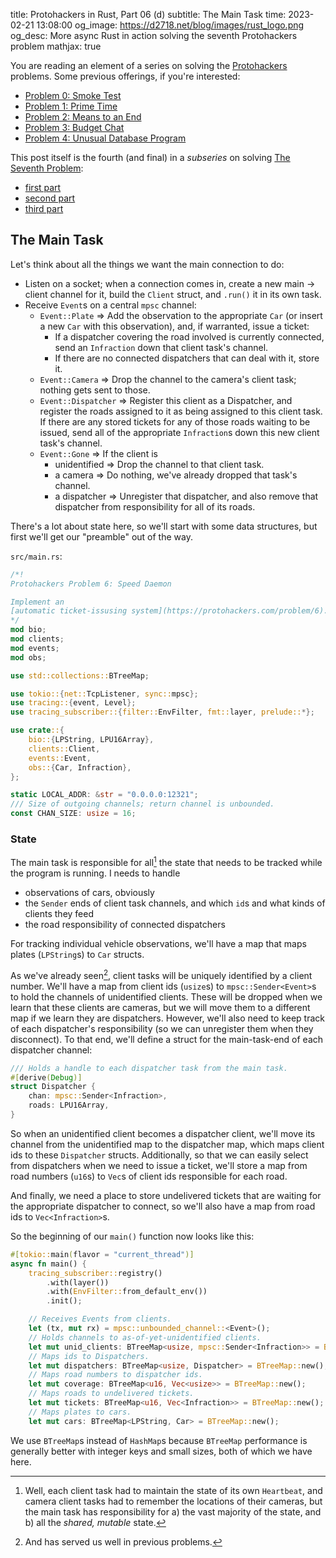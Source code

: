 title: Protohackers in Rust, Part 06 (d)
subtitle: The Main Task
time: 2023-02-21 13:08:00
og_image: https://d2718.net/blog/images/rust_logo.png
og_desc: More async Rust in action solving the seventh Protohackers problem
mathjax: true

You are reading an element of a series on solving the [Protohackers](https://protohackers.com) problems. Some previous offerings, if you're interested:

  * [Problem 0: Smoke Test](https://d2718.net/blog/posts/protohax_00.html)
  * [Problem 1: Prime Time](https://d2718.net/blog/posts/protohax_01.html)
  * [Problem 2: Means to an End](https://d2718.net/blog/posts/protohax_02.html)
  * [Problem 3: Budget Chat](https://d2718.net/blog/posts/protohax_03.html)
  * [Problem 4: Unusual Database Program](https://d2718.net/blog/posts/protohax_04.html)

This post itself is the fourth (and final) in a _subseries_ on solving [The Seventh Problem](https://protohackers.com/problem/6):

  * [first part](https://d2718.net/blog/posts/protohax_06a.html)
  * [second part](https://d2718.net/blog/posts/protohax_06b.html)
  * [third part](https://d2718.net/blog/posts/protohax_06c.html)

## The Main Task

Let's think about all the things we want the main connection to do:

  * Listen on a socket; when a connection comes in, create a new main -> client channel for it, build the `Client` struct, and `.run()` it in its own task.
  * Receive `Event`s on a central `mpsc` channel:
    + `Event::Plate` => Add the observation to the appropriate `Car` (or insert a new `Car` with this observation), and, if warranted, issue a ticket:
      - If a dispatcher covering the road involved is currently connected, send an `Infraction` down that client task's channel.
      - If there are no connected dispatchers that can deal with it, store it.
    + `Event::Camera` => Drop the channel to the camera's client task; nothing gets sent to those.
    + `Event::Dispatcher` => Register this client as a Dispatcher, and register the roads assigned to it as being assigned to this client task. If there are any stored tickets for any of those roads waiting to be issued, send all of the appropriate `Infraction`s down this new client task's channel.
    + `Event::Gone` => If the client is
      - unidentified => Drop the channel to that client task.
      - a camera => Do nothing, we've already dropped that task's channel.
      - a dispatcher => Unregister that dispatcher, and also remove that dispatcher from responsibility for all of its roads.

There's a lot about state here, so we'll start with some data structures, but first we'll get our "preamble" out of the way.

`src/main.rs`:

```rust
/*!
Protohackers Problem 6: Speed Daemon

Implement an
[automatic ticket-issusing system](https://protohackers.com/problem/6).
*/
mod bio;
mod clients;
mod events;
mod obs;

use std::collections::BTreeMap;

use tokio::{net::TcpListener, sync::mpsc};
use tracing::{event, Level};
use tracing_subscriber::{filter::EnvFilter, fmt::layer, prelude::*};

use crate::{
    bio::{LPString, LPU16Array},
    clients::Client,
    events::Event,
    obs::{Car, Infraction},
};

static LOCAL_ADDR: &str = "0.0.0.0:12321";
/// Size of outgoing channels; return channel is unbounded.
const CHAN_SIZE: usize = 16;
```

### State

The main task is responsible for all[^client-state] the state that needs to be tracked while the program is running. I needs to handle

  * observations of cars, obviously
  * the `Sender` ends of client task channels, and which `id`s and what kinds of clients they feed
  * the road responsibility of connected dispatchers

[^client-state]: Well, each client task had to maintain the state of its own `Heartbeat`, and camera client tasks had to remember the locations of their cameras, but the main task has responsibility for a) the vast majority of the state, and b) all the _shared, mutable_ state.

For tracking individual vehicle observations, we'll have a map that maps plates (`LPString`s) to `Car` structs.

As we've already seen[^past-ids], client tasks will be uniquely identified by a client number. We'll have a map from client ids (`usize`s) to `mpsc::Sender<Event>`s to hold the channels of unidentified clients. These will be dropped when we learn that these clients are cameras, but we will move them to a different map if we learn they are dispatchers. However, we'll also need to keep track of each dispatcher's responsibility (so we can unregister them when they disconnect). To that end, we'll define a struct for the main-task-end of each dispatcher channel:

```rust
/// Holds a handle to each dispatcher task from the main task.
#[derive(Debug)]
struct Dispatcher {
    chan: mpsc::Sender<Infraction>,
    roads: LPU16Array,
}
```
[^past-ids]: And has served us well in previous problems.

So when an unidentified client becomes a dispatcher client, we'll move its channel from the unidentified map to the dispatcher map, which maps client ids to these `Dispatcher` structs. Additionally, so that we can easily select from dispatchers when we need to issue a ticket, we'll store a map from road numbers (`u16`s) to `Vec`s of client ids responsible for each road.

And finally, we need a place to store undelivered tickets that are waiting for the appropriate dispatcher to connect, so we'll also have a map from road ids to `Vec<Infraction>`s.

So the beginning of our `main()` function now looks like this:

```rust
#[tokio::main(flavor = "current_thread")]
async fn main() {
    tracing_subscriber::registry()
        .with(layer())
        .with(EnvFilter::from_default_env())
        .init();

    // Receives Events from clients.
    let (tx, mut rx) = mpsc::unbounded_channel::<Event>();
    // Holds channels to as-of-yet-unidentified clients.
    let mut unid_clients: BTreeMap<usize, mpsc::Sender<Infraction>> = BTreeMap::new();
    // Maps ids to Dispatchers.
    let mut dispatchers: BTreeMap<usize, Dispatcher> = BTreeMap::new();
    // Maps road numbers to dispatcher ids.
    let mut coverage: BTreeMap<u16, Vec<usize>> = BTreeMap::new();
    // Maps roads to undelivered tickets.
    let mut tickets: BTreeMap<u16, Vec<Infraction>> = BTreeMap::new();
    // Maps plates to cars.
    let mut cars: BTreeMap<LPString, Car> = BTreeMap::new();
```

We use `BTreeMap`s instead of `HashMap`s because `BTreeMap` performance is generally better with integer keys and small sizes, both of which we have here.